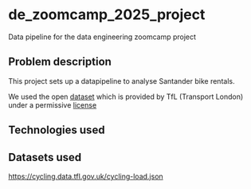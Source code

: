 # de_zoomcamp_2025_project
Data pipeline for the data engineering zoomcamp project



## Problem description

This project sets up a datapipeline to analyse Santander bike rentals.

We used the open [dataset](https://cycling.data.tfl.gov.uk/) which is provided by TfL (Transport London) under a permissive [license](https://tfl.gov.uk/corporate/terms-and-conditions/transport-data-service)




## Technologies used





## Datasets used


https://cycling.data.tfl.gov.uk/cycling-load.json



